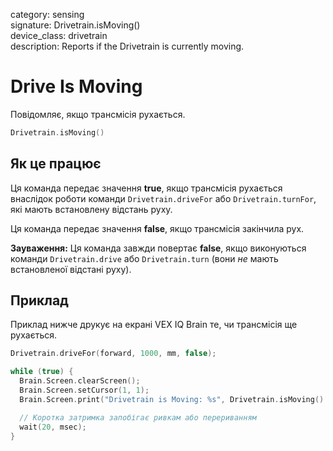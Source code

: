category: sensing  
signature: Drivetrain.isMoving()  
device_class: drivetrain  
description: Reports if the Drivetrain is currently moving.

# Drive Is Moving

Повідомляє, якщо трансмісія рухається.

```cpp
Drivetrain.isMoving()
```

## Як це працює

Ця команда передає значення **true**, якщо трансмісія рухається внаслідок роботи команди `Drivetrain.driveFor` або `Drivetrain.turnFor`, які мають встановлену відстань руху.

Ця команда передає значення **false**, якщо трансмісія закінчила рух.

**Зауваження:** Ця команда завжди повертає **false**, якщо виконуються команди `Drivetrain.drive` або `Drivetrain.turn` (вони *не* мають встановленої відстані руху).

## Приклад

Приклад нижче друкує на екрані VEX IQ Brain те, чи трансмісія ще рухається.

```cpp
Drivetrain.driveFor(forward, 1000, mm, false);

while (true) {
  Brain.Screen.clearScreen();
  Brain.Screen.setCursor(1, 1);
  Brain.Screen.print("Drivetrain is Moving: %s", Drivetrain.isMoving() ? "TRUE" : "FALSE");

  // Коротка затримка запобігає ривкам або перериванням
  wait(20, msec);
}
```

<advanced>
</advanced>
